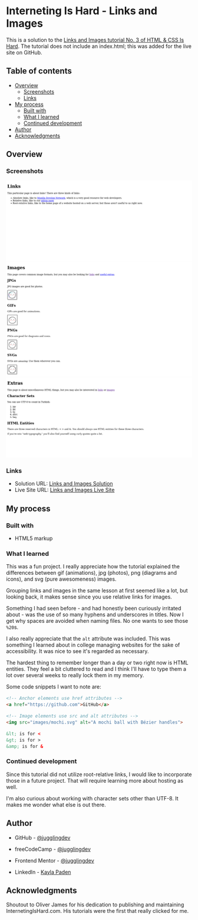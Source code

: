 # Interneting Is Hard - Links and Images

This is a solution to the [Links and Images tutorial No. 3 of HTML & CSS Is Hard](https://www.internetingishard.com/html-and-css/links-and-images/). The tutorial does not include an index.html; this was added for the live site on GitHub.

## Table of contents

- [Overview](#overview)
  - [Screenshots](#screenshots)
  - [Links](#links)
- [My process](#my-process)
  - [Built with](#built-with)
  - [What I learned](#what-i-learned)
  - [Continued development](#continued-development)
- [Author](#author)
- [Acknowledgments](#acknowledgments)

## Overview

### Screenshots

![Links page screenshot](screenshots/links.png)
![Images page screenshot](screenshots/images.png)
![Extras page screenshot](screenshots/extras.png)

### Links

- Solution URL: [Links and Images Solution](https://github.com/jugglingdev/links-and-images)
- Live Site URL: [Links and Images Live Site](https://jugglingdev.github.io/links-and-images/)

## My process

### Built with

- HTML5 markup

### What I learned

This was a fun project.  I really appreciate how the tutorial explained the differences between gif (animations), jpg (photos), png (diagrams and icons), and svg (pure awesomeness) images.

Grouping links and images in the same lesson at first seemed like a lot, but looking back, it makes sense since you use relative links for images.

Something I had seen before - and had honestly been curiously irritated about - was the use of so many hyphens and underscores in titles.  Now I get why spaces are avoided when naming files.  No one wants to see those `%20`s.

I also really appreciate that the `alt` attribute was included.  This was something I learned about in college managing websites for the sake of accessibility.  It was nice to see it's regarded as necessary.

The hardest thing to remember longer than a day or two right now is HTML entities.  They feel a bit cluttered to read and I think I'll have to type them a lot over several weeks to really lock them in my memory.

Some code snippets I want to note are:

```html
<!-- Anchor elements use href attributes -->
<a href="https://github.com">GitHub</a>
```

```html
<!-- Image elements use src and alt attributes -->
<img src="images/mochi.svg" alt="A mochi ball with Bézier handles">
```

```html
&lt; is for <
&gt; is for >
&amp; is for &
```

### Continued development

Since this tutorial did not utilize root-relative links, I would like to incorporate those in a future project.  That will require learning more about hosting as well.

I'm also curious about working with character sets other than UTF-8.  It makes me wonder what else is out there.

## Author

- GitHub - [@jugglingdev](https://github.com/jugglingdev)

- freeCodeCamp - [@jugglingdev](https://www.freecodecamp.org/jugglingdev)

- Frontend Mentor - [@jugglingdev](https://www.frontendmentor.io/profile/jugglingdev)

- LinkedIn - [Kayla Paden](https://www.linkedin.com/in/kayla-marie-paden)

## Acknowledgments

Shoutout to Oliver James for his dedication to publishing and maintaining InternetingIsHard.com.  His tutorials were the first that really clicked for me.